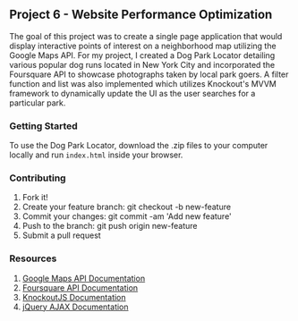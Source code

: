 ## Project 6 - Website Performance Optimization

The goal of this project was to create a single page application that would display interactive points of interest on a neighborhood map utilizing the Google Maps API. 
For my project, I created a Dog Park Locator detailing various popular dog runs located in New York City and incorporated the Foursquare API to showcase photographs taken by local park goers.
A filter function and list was also implemented which utilizes Knockout's MVVM framework to dynamically update the UI as the user searches for a particular park.

### Getting Started

To use the Dog Park Locator, download the .zip files to your computer locally and run `index.html` inside your browser.

### Contributing
1. Fork it!
1. Create your feature branch: git checkout -b new-feature
1. Commit your changes: git commit -am 'Add new feature'
1. Push to the branch: git push origin new-feature
1. Submit a pull request

### Resources

1. [Google Maps API Documentation](https://developers.google.com/maps/documentation/)
1. [Foursquare API Documentation](https://developer.foursquare.com/start)
1. [KnockoutJS Documentation](http://knockoutjs.com/documentation/introduction.html)
1. [jQuery AJAX Documentation](http://api.jquery.com/jquery.ajax/)